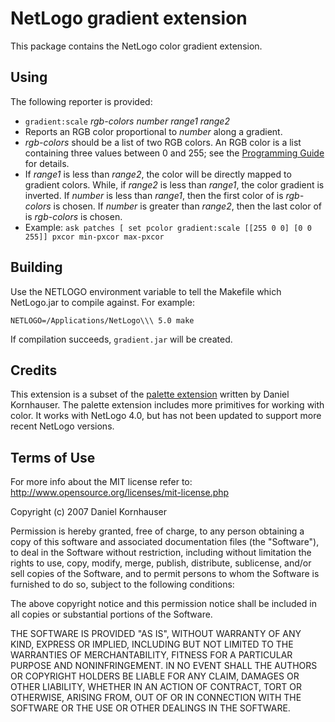 # NetLogo gradient extension

This package contains the NetLogo color gradient extension.

## Using

The following reporter is provided:

 * `gradient:scale` _rgb-colors_ _number_ _range1_ _range2_
  * Reports an RGB color proportional to _number_ along a gradient.
  * _rgb-colors_ should be a list of two RGB colors. An RGB color is a list containing three values between 0 and 255; see the [Programming Guide](http://ccl.northwestern.edu/netlogo/5.0/docs/programming.html) for details.
  * If _range1_ is less than _range2_, the color will be directly mapped to gradient colors. While, if _range2_ is less than _range1_, the color gradient is inverted. If _number_ is less than _range1_, then the first color of is  _rgb-colors_ is chosen. If _number_ is greater than _range2_, then the last color of is _rgb-colors_ is chosen.
  * Example: `ask patches [ set pcolor gradient:scale [[255 0 0] [0 0 255]] pxcor min-pxcor max-pxcor`

## Building

Use the NETLOGO environment variable to tell the Makefile which NetLogo.jar to compile against.  For example:

    NETLOGO=/Applications/NetLogo\\\ 5.0 make

If compilation succeeds, `gradient.jar` will be created.

## Credits

This extension is a subset of the [palette extension](http://ccl.northwestern.edu/extensions/palette/) written by Daniel Kornhauser.  The palette extension includes more primitives for working with color.  It works with NetLogo 4.0, but has not been updated to support more recent NetLogo versions.

## Terms of Use

For more info about the MIT license refer to: http://www.opensource.org/licenses/mit-license.php

Copyright (c) 2007 Daniel Kornhauser

Permission is hereby granted, free of charge, to any person obtaining a copy of this software and associated documentation files (the "Software"), to deal in the Software without restriction, including without limitation the rights to use, copy, modify, merge, publish, distribute, sublicense, and/or sell copies of the Software, and to permit persons to whom the Software is furnished to do so, subject to the following conditions:

The above copyright notice and this permission notice shall be included in all copies or substantial portions of the Software.

THE SOFTWARE IS PROVIDED "AS IS", WITHOUT WARRANTY OF ANY KIND, EXPRESS OR IMPLIED, INCLUDING BUT NOT LIMITED TO THE WARRANTIES OF MERCHANTABILITY, FITNESS FOR A PARTICULAR PURPOSE AND NONINFRINGEMENT. IN NO EVENT SHALL THE AUTHORS OR COPYRIGHT HOLDERS BE LIABLE FOR ANY CLAIM, DAMAGES OR OTHER LIABILITY, WHETHER IN AN ACTION OF CONTRACT, TORT OR OTHERWISE, ARISING FROM, OUT OF OR IN CONNECTION WITH THE SOFTWARE OR THE USE OR OTHER DEALINGS IN THE SOFTWARE.
